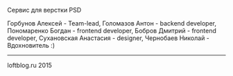 Сервис для верстки PSD

Горбунов Алексей - Team-lead,
Голомазов Антон - backend developer,
Пономаренко Богдан - frontend developer,
Бобров Дмитрий - frontend developer,
Сухановская Анастасия - designer,
Чернобаев Николай - Вдохновитель :)

-----------------------
loftblog.ru 2015